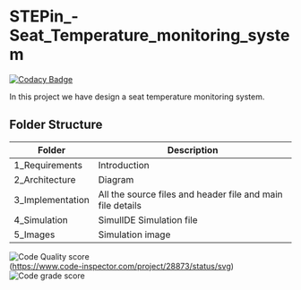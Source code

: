 # STEPin_-Seat_Temperature_monitoring_system

[![Codacy Badge](https://api.codacy.com/project/badge/Grade/253c0dc50c6d421faa27c97dbdbbd0ac)](https://app.codacy.com/gh/9130731041/STEPin_Seat_Temperature_monitoring_system?utm_source=github.com&utm_medium=referral&utm_content=9130731041/STEPin_Seat_Temperature_monitoring_system&utm_campaign=Badge_Grade_Settings)

In this project we have design a seat temperature monitoring system.

## Folder Structure
|Folder|Description|
|------|-----------|
|1_Requirements|Introduction|
|2_Architecture|Diagram|
|3_Implementation|All the source files and header file and main file details|
|4_Simulation|SimulIDE Simulation file|
|5_Images|Simulation image|



![Code Quality score](https://www.code-inspector.com/project/28873/score/svg)<br/>
(https://www.code-inspector.com/project/28873/status/svg)
![Code grade score](https://www.code-inspector.com/project/28873/status/svg)
